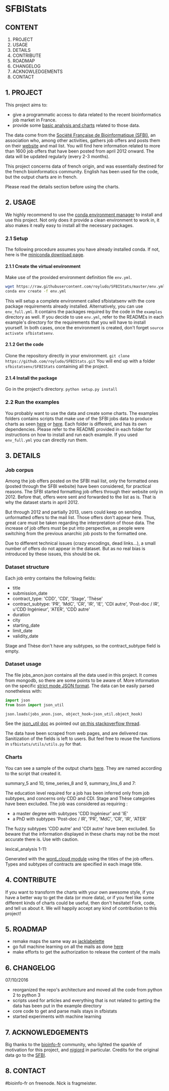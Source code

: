 # SFBIStats

## CONTENT

1. PROJECT
2. USAGE
3. DETAILS
4. CONTRIBUTE
5. ROADMAP
6. CHANGELOG
7. ACKNOWLEDGEMENTS
8. CONTACT

## 1. PROJECT

This project aims to:
 - give a programmatic access to data related to the recent bioinformatics job market in France.
 - provide some [basic analysis and charts](https://www.dropbox.com/sh/b33edivf9tuljfw/AABiurGJNg0i0EdhxoEwouc0a) related to those data.

The data come from the [Société Française de Bioinformatique (SFBI)](http://www.sfbi.fr/), an association who, among other activities, gathers job
offers and posts them on their [website](http://www.sfbi.fr/recherche_emplois) and mail list.
You will find here information related to more than 1600 job offers that have been posted from april 2012 onward.
The data will be updated regularly (every 2-3 months).

This project concerns data of french origin, and was essentially destined for the french bioinformatics community. 
English has been used for the code, but the output charts are in french.

Please read the details section before using the charts.

## 2. USAGE

We highly recommend to use the [conda environment manager](http://conda.pydata.org/docs/) to install and use this 
project. Not only does it provide a clean environment to work in, it also makes it really easy to install all the 
necessary packages.

### 2.1 Setup

The following procedure assumes you have already installed conda.
If not, here is the [miniconda download page](http://conda.pydata.org/miniconda.html).

#### 2.1.1 Create the virtual environment

Make use of the provided environment definition file `env.yml`.

```bash
wget https://raw.githubusercontent.com/royludo/SFBIStats/master/env.yml
conda env create -f env.yml
```

This will setup a complete environment called sfbistatsenv with the core package requirements already installed.
Alternatively, you can use `env_full.yml`. It contains the packages required by the code in the `examples` directory
as well. If you decide to use `env.yml`, refer to the READMEs in each example's directory for the requirements that you
will have to install yourself.
In both cases, once the environment is created, don't forget `source activate sfbistatsenv`.

#### 2.1.2 Get the code

Clone the repository directly in your environment.
`git clone https://github.com/royludo/SFBIStats.git`
You will end up with a folder `sfbistatsenv/SFBIStats` containing all the project.

#### 2.1.4 Install the package

Go in the project's directory.
`python setup.py install`

### 2.2 Run the examples

You probably want to use the data and create some charts. The examples folders contains scripts that make use of the 
SFBI jobs data to produce charts as seen [here](http://bioinfo-fr.net/etat-de-lemploi-bioinformatique-en-france-analyse-des-offres-de-la-sfbi) or [here](https://www.dropbox.com/sh/b33edivf9tuljfw/AABiurGJNg0i0EdhxoEwouc0a).
Each folder is different, and has its own dependencies. Please refer to the README provided in each folder for
instructions on how to install and run each example. If you used `env_full.yml` you can directly run them.

## 3. DETAILS

### Job corpus

Among the job offers posted on the SFBI mail list, only the formatted ones (posted through the SFBI website) have been
considered, for practical reasons. The SFBI started formatting job offers through their website only in 2012. Before
that, offers were sent and forwarded to the list as is. That is why the dataset starts in april 2012.

But through 2012 and partially 2013, users could keep on sending unformatted offers to the mail list. Those offers don't
appear here. Thus, great care must be taken regarding the interpretation of those data. The increase of job offers must
be put into perspective, as people were switching from the previous anarchic job posts to the formatted one.

Due to different technical issues (crazy encodings, dead links...), a small number of offers do not appear in the
dataset. But as no real bias is introduced by these issues, this should be ok.

### Dataset structure

Each job entry contains the following fields:
 - title 
 - submission_date
 - contract_type: 'CDD', 'CDI', 'Stage', 'Thèse'
 - contract_subtype: 'PR', 'MdC', 'CR', 'IR', 'IE', 'CDI autre', 'Post-doc / IR', u'CDD Ingénieur', 'ATER', 'CDD autre'
 - duration
 - city
 - starting_date
 - limit_date
 - validity_date

Stage and Thèse don't have any subtypes, so the contract_subtype field is empty.

### Dataset usage

The file jobs_anon.json contains all the data used in this project. It comes from mongodb, so there are some points to 
be aware of. More information on the specific [strict mode JSON format](https://docs.mongodb.org/manual/reference/mongodb-extended-json/).
The data can be easily parsed nonetheless with:

```python
import json
from bson import json_util

json.loads(jobs_anon.json, object_hook=json_util.object_hook)
```

See the [json_util doc](http://api.mongodb.org/python/1.4/api/pymongo/json_util.html) as pointed out [on this stackoverflow thread](http://stackoverflow.com/a/11286988).

The data have been scraped from web pages, and are delivered raw. Sanitization of the fields is left to users. But feel
free to reuse the functions in `sfbistats/utils/utils.py` for that.

### Charts

You can see a sample of the output charts [here](https://www.dropbox.com/sh/b33edivf9tuljfw/AABiurGJNg0i0EdhxoEwouc0a).
They are named according to the script that created it.

summary_5 and 10, time_series_8 and 9, summary_lins_6 and 7:

The education level required for a job has been inferred only from job subtypes, and concerns only CDD and CDI.
Stage and Thèse categories have been excluded.
The job was considered as requiring :
 - a master degree with subtypes 'CDD Ingénieur' and 'IE'
 - a PhD with subtypes 'Post-doc / IR', 'PR', 'MdC', 'CR', 'IR', 'ATER'

The fuzzy subtypes 'CDD autre' and 'CDI autre' have been excluded.
So beware that the information displayed in these charts may not be the most accurate there is. Use with caution.

lexical_analysis 1-11:

Generated with the [word_cloud module](https://github.com/amueller/word_cloud) using the titles of the job offers.
Types and subtypes of contracts are specified in each image title. 

## 4. CONTRIBUTE

If you want to transform the charts with your own awesome style, if you have a better way to get the data (or more 
data), or if you feel like some different kinds of charts could be useful, then don't hesitate! Fork, code, and tell us
about it. We will happily accept any kind of contribution to this project!

## 5. ROADMAP

 - remake maps the same way as [jacklabelette](https://github.com/jacklabelette/CartographieJeBif)
 - go full machine learning on all the mails as done [here](https://github.com/ProjetM1Big2016)
 - make efforts to get the authorization to release the content of the mails
 
## 6. CHANGELOG

07/10/2016
 - reorganized the repo's architecture and moved all the code from python 2 to python 3
 - scripts used for articles and everything that is not related to getting the data has been put in the example directory
 - core code to get and parse mails stays in sfbistats
 - started experiments with machine learning 

## 7. ACKNOWLEDGEMENTS

Big thanks to the [bioinfo-fr](http://bioinfo-fr.net/) community, who lighted the sparkle of motivation for this
project, and [nigiord](https://github.com/nigiord) in particular.
Credits for the original data go to the [SFBI](http://www.sfbi.fr/).

## 8. CONTACT

\#bioinfo-fr on freenode. Nick is fragmeister.